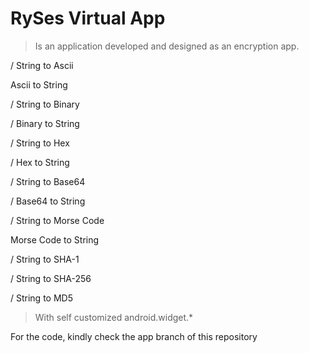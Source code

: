 # RySes Virtual App
> Is an application developed and designed as an encryption app.

/ String to Ascii

  Ascii to String
  
/ String to Binary

/ Binary to String

/ String to Hex

/ Hex to String

/ String to Base64

/ Base64 to String

/ String to Morse Code

  Morse Code to String
  
/ String to SHA-1

/ String to SHA-256

/ String to MD5


> With self customized android.widget.*

For the code, kindly check the app branch of this repository
